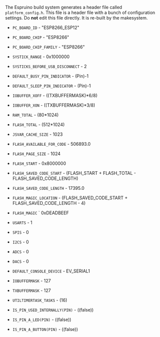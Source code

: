 The Espruino build system generates a header file called `platform_config.h`.  This file is a header file with a bunch of configuration settings.  Do **not** edit this file directly.  It is re-built by the makesystem.

* `PC_BOARD_ID` - "ESP8266_ESP12"
* `PC_BOARD_CHIP` - "ESP8266"
* `PC_BOARD_CHIP_FAMILY` - "ESP8266"
* `SYSTICK_RANGE` - 0x1000000
* `SYSTICKS_BEFORE_USB_DISCONNECT` - 2

* `DEFAULT_BUSY_PIN_INDICATOR` - (Pin)-1
* `DEFAULT_SLEEP_PIN_INDICATOR` - (Pin)-1
* `IOBUFFER_XOFF` - ((TXBUFFERMASK)*6/8)
* `IOBUFFER_XON` - ((TXBUFFERMASK)*3/8)
* `RAM_TOTAL` - (80*1024)
* `FLASH_TOTAL` -  (512*1024)
* `JSVAR_CACHE_SIZE` - 1023
* `FLASH_AVAILABLE_FOR_CODE` - 506893.0
* `FLASH_PAGE_SIZE` - 1024
* `FLASH_START` - 0x8000000
* `FLASH_SAVED_CODE_START` - (FLASH_START + FLASH_TOTAL - FLASH_SAVED_CODE_LENGTH)
* `FLASH_SAVED_CODE_LENGTH` - 17395.0
* `FLASH_MAGIC_LOCATION` - (FLASH_SAVED_CODE_START + FLASH_SAVED_CODE_LENGTH - 4)
* `FLASH_MAGIC` ` 0xDEADBEEF
* `USARTS` - 1
* `SPIS` - 0
* `I2CS` - 0
* `ADCS` - 0
* `DACS` - 0
* `DEFAULT_CONSOLE_DEVICE` - EV_SERIAL1
* `IOBUFFERMASK` - 127
* `TXBUFFERMASK` - 127
* `UTILTIMERTASK_TASKS` - (16)
* `IS_PIN_USED_INTERNALLY(PIN)` - ((false))
* `IS_PIN_A_LED(PIN)` - ((false))
* `IS_PIN_A_BUTTON(PIN)` - ((false))


